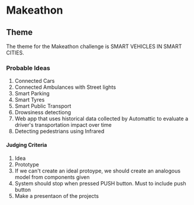 # Makeathon

## Theme

The theme for the Makeathon challenge is SMART VEHICLES IN SMART CITIES.

### Probable Ideas

1. Connected Cars
2. Connected Ambulances with Street lights
3. Smart Parking
4. Smart Tyres
5. Smart Public Transport
6. Drowsiness detectiong
7. Web app that uses historical data collected by Automattic to evaluate a driver's transportation impact over time
8. Detecting pedestrians using Infrared

#### Judging Criteria

1. Idea
2. Prototype
3. If we can't create an ideal protoype, we should create an analogous model from components given
4. System should stop when pressed PUSH button. Must to include push button
5. Make a presentaon of the projects